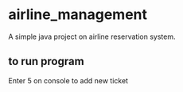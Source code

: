 # airline_management
A simple java project on airline reservation system.
## to run program
Enter 5 on console to add new ticket
